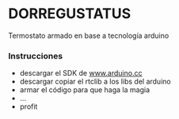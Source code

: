 # DORREGUSTATUS #

Termostato armado en base a tecnología arduino

### Instrucciones ###

* descargar el SDK de www.arduino.cc
* descargar copiar el rtclib a los libs del arduino
* armar el código para que haga la magia
* ...
* profit

